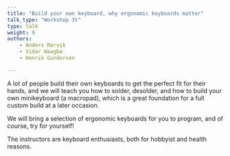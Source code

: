```yaml
---
title: "Build your own keyboard, why ergonomic keyboards matter"
talk_type: "Workshop 3t"
type: talk
weight: 9
authors:
    - Anders Rørvik
    - Vidar Waagbø
    - Henrik Gundersen

---
```

A lot of people build their own keyboards to get the perfect fit for their hands, and we will teach you how to solder, desolder, and how to build your own minikeyboard (a macropad), which is a great foundation for a full custom build at a later occasion.



We will bring a selection of ergonomic keyboards for you to program, and of course, try for yourself!



The instructors are keyboard enthusiasts, both for hobbyist and health reasons.
